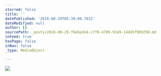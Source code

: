 ```yaml
---
starred: false
title: ''
datePublished: '2016-08-29T05:39:08.781Z'
dateModified: null
author: []
sourcePath: _posts/2016-08-29-f6eba3e4-c7f0-4709-9149-14d45f909250.md
inFeed: true
hasPage: false
inNav: false
_type: MediaObject

---
```

![](https://the-grid-user-content.s3-us-west-2.amazonaws.com/b7630336-bcea-4dee-85ab-1ccdef4194be.jpg)